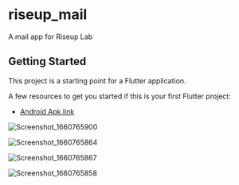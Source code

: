 # riseup_mail

A mail app for Riseup Lab 

## Getting Started

This project is a starting point for a Flutter application.

A few resources to get you started if this is your first Flutter project:

- [Android Apk link](https://we.tl/t-KVatQ49Mtk)



![Screenshot_1660765900](https://user-images.githubusercontent.com/59538786/185230938-00aef7be-cfe6-488b-9dfb-5b0284289e2d.png)

![Screenshot_1660765864](https://user-images.githubusercontent.com/59538786/185231036-0294dd20-c95b-493d-8010-f0dec8003b46.png)

![Screenshot_1660765867](https://user-images.githubusercontent.com/59538786/185231092-0e978b01-1497-498e-81ce-b93ef40ef692.png)

![Screenshot_1660765858](https://user-images.githubusercontent.com/59538786/185231178-6e0444fa-e971-4313-9b7d-ce429024d479.png)

